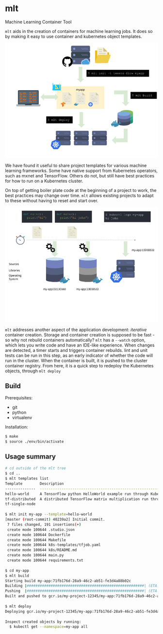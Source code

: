 # mlt
Machine Learning Container Tool

`mlt` aids in the creation of containers for machine learning jobs.
It does so by making it easy to use container and kubernetes object templates.

![MLT flow diagram](docs/mlt.png)

We have found it useful to share project templates for various machine learning frameworks. Some have native support from Kubernetes operators, such as mxnet and TensorFlow. Others do not, but still have best practices for how to run on a Kubernetes cluster.

On top of getting boiler plate code at the beginning of a project to work, the best practices may change over time. `mlt` allows existing projects to adapt to these without having to reset and start over.

![MLT watch](docs/watch.png)

`mlt` addresses another aspect of the application development: _iterative_ container creation. Storage and container creation is supposed to be fast - so why not rebuild containers automatically?
`mlt` has a `--watch` option, which lets you write code and have an IDE-like experience.
When changes are detected, a timer starts and triggers container rebuilds.
lint and unit tests can be run in this step, as an early indicator of whether the code will run in the cluster.
When the container is built, it is pushed to the cluster container registry.
From here, it is a quick step to redeploy the Kubernetes objects, through `mlt deploy`


## Build

Prerequisites:
- git
- python
- virtualenv

Installation:

```bash
$ make
$ source ./env/bin/activate
```

## Usage summary

```bash
# cd outside of the mlt tree
$ cd ..
$ mlt templates list
Template        Description
--------------  ----------------------------------------------------------------------------------------------
hello-world     A TensorFlow python HelloWorld example run through Kubernetes Jobs.
tf-distributed  A distributed TensorFlow matrix multiplication run through the TensorFlow Kubernetes Operator.
tf-single-node

$ mlt init my-app --template=hello-world
[master (root-commit) 40239a2] Initial commit.
 7 files changed, 191 insertions(+)
 create mode 100644 .studio.json
 create mode 100644 Dockerfile
 create mode 100644 Makefile
 create mode 100644 k8s-templates/tfjob.yaml
 create mode 100644 k8s/README.md
 create mode 100644 main.py
 create mode 100644 requirements.txt

$ cd my-app
$ mlt build
Starting build my-app:71fb176d-28a9-46c2-ab51-fe3d4a88b02c
Building |######################################################| (ETA:  0:00:00)
Pushing  |######################################################| (ETA:  0:00:00)
Built and pushed to gcr.io/my-project-12345/my-app:71fb176d-28a9-46c2-ab51-fe3d4a88b02c

$ mlt deploy
Deploying gcr.io/my-project-12345/my-app:71fb176d-28a9-46c2-ab51-fe3d4a88b02c

Inspect created objects by running:
  $ kubectl get --namespace=my-app all
```
